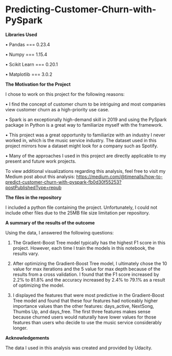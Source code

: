 # Predicting-Customer-Churn-with-PySpark



**Libraries Used**

• Pandas === 0.23.4

• Numpy === 1.15.4

• Scikit Learn === 0.20.1

• Matplotlib === 3.0.2

**The Motivation for the Project**

I chose to work on this project for the following reasons:

•	I find the concept of customer churn to be intriguing and most companies view customer churn as a high-priority use case.

•	Spark is an exceptionally high-demand skill in 2019 and using the PySpark package in Python is a great way to familiarize myself with the framework.

•	This project was a great opportunity to familiarize with an industry I never worked in, which is the music service industry. The dataset used in this project mirrors how a dataset might look for a company such as Spotify.

•	Many of the approaches I used in this project are directly applicable to my present and future work projects.

To view additional visualizations regarding this analysis, feel free to visit my Medium post about this analysis:  https://medium.com/@timenalls/how-to-predict-customer-churn-with-pyspark-fb0d30f55253?postPublishedType=repub

**The files in the repository**

I included a python file containing the project. Unfortunately, I could not include other files due to the 25MB file size limitation per repository.

**A summary of the results of the outcome**

Using the data, I answered the following questions:

1.	The Gradient-Boost Tree model typically has the highest F1 score in this project. However, each time I train the models in this notebook, the results vary. 

2.	After optimizing the Gradient-Boost Tree model, I ultimately chose the 10 value for max iterations and the 5 value for max depth because of the results from a cross validation. I found that the F1 score increased by 2.2% to 81.8% and the accuracy increased by 2.4% to 79.1% as a result of optimizing the model.
3.	I displayed the features that were most predictive in the Gradient-Boost Tree model and found that these four features had noticeably higher importance values than the other features: days_active, NextSong, Thumbs Up, and days_free. The first three features makes sense because churned users would naturally have lower values for those features than users who decide to use the music service considerably longer.


**Acknowledgements**

The data I used in this analysis was created and provided by Udacity.

